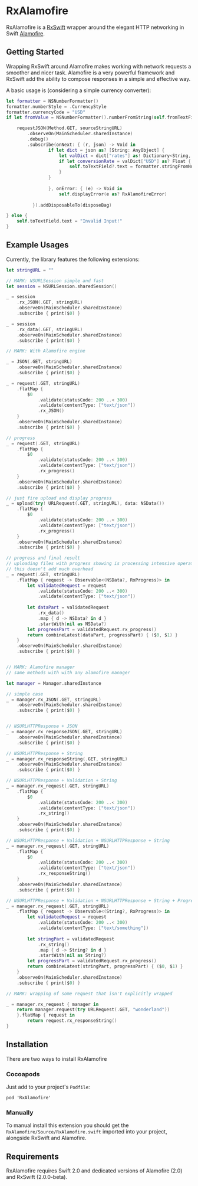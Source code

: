 RxAlamofire
===

RxAlamofire is a [RxSwift](https://github.com/ReactiveX/RxSwift) wrapper around the elegant HTTP networking in Swift [Alamofire](https://github.com/Alamofire/Alamofire).

## Getting Started

Wrapping RxSwift around Alamofire makes working with network requests a smoother and nicer task. Alamofire is a very powerful framework and RxSwift add the ability to compose responses in a simple and effective way.

A basic usage is (considering a simple currency converter):

```swift
let formatter = NSNumberFormatter()
formatter.numberStyle = .CurrencyStyle
formatter.currencyCode = "USD"
if let fromValue = NSNumberFormatter().numberFromString(self.fromTextField.text!) {

    requestJSON(Method.GET, sourceStringURL)
        .observeOn(MainScheduler.sharedInstance)
        .debug()
        .subscribe(onNext: { (r, json) -> Void in
                if let dict = json as? [String: AnyObject] {
                    let valDict = dict["rates"] as! Dictionary<String, AnyObject>
                    if let conversionRate = valDict["USD"] as? Float {
                        self.toTextField?.text = formatter.stringFromNumber(conversionRate * fromValue.floatValue)!
                    }
                }
                
                }, onError: { (e) -> Void in
                    self.displayError(e as? RxAlamofireError)
                    
          }).addDisposableTo(disposeBag)

} else {
    self.toTextField.text = "Invalid Input!"
}
```

## Example Usages

Currently, the library features the following extensions:

```swift 
let stringURL = ""

// MARK: NSURLSession simple and fast
let session = NSURLSession.sharedSession()

_ = session
    .rx_JSON(.GET, stringURL)
    .observeOn(MainScheduler.sharedInstance)
    .subscribe { print($0) }

_ = session
    .rx_data(.GET, stringURL)
    .observeOn(MainScheduler.sharedInstance)
    .subscribe { print($0) }

// MARK: With Alamofire engine

_ = JSON(.GET, stringURL)
    .observeOn(MainScheduler.sharedInstance)
    .subscribe { print($0) }

_ = request(.GET, stringURL)
    .flatMap {
        $0
            .validate(statusCode: 200 ..< 300)
            .validate(contentType: ["text/json"])
            .rx_JSON()
    }
    .observeOn(MainScheduler.sharedInstance)
    .subscribe { print($0) }

// progress
_ = request(.GET, stringURL)
    .flatMap {
        $0
            .validate(statusCode: 200 ..< 300)
            .validate(contentType: ["text/json"])
            .rx_progress()
    }
    .observeOn(MainScheduler.sharedInstance)
    .subscribe { print($0) }

// just fire upload and display progress
_ = upload(try! URLRequest(.GET, stringURL), data: NSData())
    .flatMap {
        $0
            .validate(statusCode: 200 ..< 300)
            .validate(contentType: ["text/json"])
            .rx_progress()
    }
    .observeOn(MainScheduler.sharedInstance)
    .subscribe { print($0) }

// progress and final result
// uploading files with progress showing is processing intensive operation anyway, so
// this doesn't add much overhead
_ = request(.GET, stringURL)
    .flatMap { request -> Observable<(NSData?, RxProgress)> in
        let validatedRequest = request
            .validate(statusCode: 200 ..< 300)
            .validate(contentType: ["text/json"])
        
        let dataPart = validatedRequest
            .rx_data()
            .map { d -> NSData? in d }
            .startWith(nil as NSData?)
        let progressPart = validatedRequest.rx_progress()
        return combineLatest(dataPart, progressPart) { ($0, $1) }
    }
    .observeOn(MainScheduler.sharedInstance)
    .subscribe { print($0) }


// MARK: Alamofire manager
// same methods with with any alamofire manager

let manager = Manager.sharedInstance

// simple case
_ = manager.rx_JSON(.GET, stringURL)
    .observeOn(MainScheduler.sharedInstance)
    .subscribe { print($0) }


// NSURLHTTPResponse + JSON
_ = manager.rx_responseJSON(.GET, stringURL)
    .observeOn(MainScheduler.sharedInstance)
    .subscribe { print($0) }

// NSURLHTTPResponse + String
_ = manager.rx_responseString(.GET, stringURL)
    .observeOn(MainScheduler.sharedInstance)
    .subscribe { print($0) }

// NSURLHTTPResponse + Validation + String
_ = manager.rx_request(.GET, stringURL)
    .flatMap {
        $0
            .validate(statusCode: 200 ..< 300)
            .validate(contentType: ["text/json"])
            .rx_string()
    }
    .observeOn(MainScheduler.sharedInstance)
    .subscribe { print($0) }

// NSURLHTTPResponse + Validation + NSURLHTTPResponse + String
_ = manager.rx_request(.GET, stringURL)
    .flatMap {
        $0
            .validate(statusCode: 200 ..< 300)
            .validate(contentType: ["text/json"])
            .rx_responseString()
    }
    .observeOn(MainScheduler.sharedInstance)
    .subscribe { print($0) }

// NSURLHTTPResponse + Validation + NSURLHTTPResponse + String + Progress
_ = manager.rx_request(.GET, stringURL)
    .flatMap { request -> Observable<(String?, RxProgress)> in
        let validatedRequest = request
            .validate(statusCode: 200 ..< 300)
            .validate(contentType: ["text/something"])
        
        let stringPart = validatedRequest
            .rx_string()
            .map { d -> String? in d }
            .startWith(nil as String?)
        let progressPart = validatedRequest.rx_progress()
        return combineLatest(stringPart, progressPart) { ($0, $1) }
    }
    .observeOn(MainScheduler.sharedInstance)
    .subscribe { print($0) }

// MARK: wrapping of some request that isn't explicitly wrapped

_ = manager.rx_request { manager in
    return manager.request(try URLRequest(.GET, "wonderland"))
    }.flatMap { request in
        return request.rx_responseString()
}
```

## Installation

There are two ways to install RxAlamofire

### Cocoapods

Just add to your project's `Podfile`:

```
pod 'RxAlamofire'
```

### Manually

To manual install this extension you should get the `RxAlamofire/Source/RxAlamofire.swift` imported into your project, alongside RxSwift and Alamofire.

## Requirements

RxAlamofire requires Swift 2.0 and dedicated versions of Alamofire (2.0) and RxSwift (2.0.0-beta).